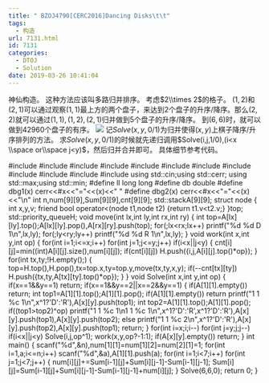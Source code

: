 ```yaml
---
title: " BZOJ4790[CERC2016]Dancing Disks\t\t"
tags:
  - 构造
url: 7131.html
id: 7131
categories:
  - DTOJ
  - Solution
date: 2019-03-26 10:41:04
---
```


神仙构造。 这种方法应该叫多路归并排序。 考虑$2\\times 2$的格子。 $(1,2)$和$(2,1)$可以通过观察$(1,1)$最上方的两个盘子，来达到$2$个盘子的升序/降序。那么$(2,2)$就可以通过$(1,1),(1,2),(2,1)$归并做到$5$个盘子的升序/降序。 到$(6,6)$时，就可以做到$42960$个盘子的有序。 ![](http://www.dtenomde.com/wp-content/uploads/2019/03/20170330165728847.png) 记$Solve(x,y,0/1)$为归并使得$(x,y)$上棋子降序/升序排列的方法。 求$Solve(x,y,0/1)$的时候就先递归调用$Solve(i,j,1/0),(i<x \\space or\\space j<y)$，然后归并合并即可。 具体细节参考代码。

#include<iostream>
#include<cstdio>
#include<cstdlib>
#include<cmath>
#include<cstring>
#include<string>
#include<algorithm>
#include<stack>
#include<queue>
#include<vector>
#include<set>
#include<map>
using std::cin;using std::cerr;
using std::max;using std::min;
#define ll long long
#define db double
#define dbg1(x) cerr<<#x<<"="<<(x)<<" "
#define dbg2(x) cerr<<#x<<"="<<(x)<<"\\n"
int n,num\[9\]\[9\],Sum\[9\]\[9\],cnt\[9\]\[9\];
std::stack<int>A\[9\]\[9\];
struct node
{
	int x,y,v;
	friend bool operator<(node t1,node t2) {return t1.v<t2.v;}
}top;
std::priority_queue<node>H;
void move(int lx,int ly,int rx,int ry)
{
	int top=A\[lx\]\[ly\].top();A\[lx\]\[ly\].pop(),A\[rx\]\[ry\].push(top);
	for(;lx<rx;lx++) printf("%d %d D 1\\n",lx,ly);
	for(;ly<ry;ly++) printf("%d %d R 1\\n",lx,ly);
}
void work(int x,int y,int op)
{
	for(int i=1;i<=x;i++)
		for(int j=1;j<=y;j++) if(i<x||j<y)
		{
			cnt\[i\]\[j\]=min((int)A\[i\]\[j\].size(),num\[i\]\[j\]);
			if(cnt\[i\]\[j\]) H.push({i,j,A\[i\]\[j\].top()*op});
		}
	for(int tx,ty;!H.empty();)
	{
		top=H.top(),H.pop(),tx=top.x,ty=top.y,move(tx,ty,x,y);
		if(--cnt\[tx\]\[ty\]) H.push({tx,ty,A\[tx\]\[ty\].top()*op});
	}
}
void Solve(int x,int y,int op)
{
	if(x==1&&y==1) return;
	if(x==1&&y==2||x==2&&y==1)
	{
		if(A\[1\]\[1\].empty()) return;
		int top1=A\[1\]\[1\].top();A\[1\]\[1\].pop();
		if(A\[1\]\[1\].empty()) return printf("1 1 %c 1\\n",x^1?'D':'R'),A\[x\]\[y\].push(top1);
		int top2=A\[1\]\[1\].top();A\[1\]\[1\].pop();
		if((top1>top2)^op) printf("1 1 %c 1\\n1 1 %c 1\\n",x^1?'D':'R',x^1?'D':'R'),A\[x\]\[y\].push(top1),A\[x\]\[y\].push(top2);
		else printf("1 1 %c 2\\n",x^1?'D':'R'),A\[x\]\[y\].push(top2),A\[x\]\[y\].push(top1);
		return;
	}
	for(int i=x;i;i--)
		for(int j=y;j;j--) if(i<x||j<y) Solve(i,j,op^1);
	work(x,y,op?-1:1);
	if(A\[x\]\[y\].empty()) return;
}
int main()
{
	scanf("%d",&n),num\[1\]\[1\]=num\[1\]\[2\]=num\[2\]\[1\]=1;
	for(int i=1,a;i<=n;i++) scanf("%d",&a),A\[1\]\[1\].push(a);
	for(int i=1;i<7;i++)
		for(int j=1;j<7;j++)
		{
			num\[i\]\[j\]+=Sum\[i-1\]\[j\]+Sum\[i\]\[j-1\]-Sum\[i-1\]\[j-1\];
			Sum\[i\]\[j\]=Sum\[i-1\]\[j\]+Sum\[i\]\[j-1\]-Sum\[i-1\]\[j-1\]+num\[i\]\[j\];
		}
	Solve(6,6,0);
	return 0;
}